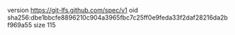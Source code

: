 version https://git-lfs.github.com/spec/v1
oid sha256:dbe1bbcfe8896210c904a3965fbc7c25ff0e9feda33f2daf28216da2bf969a55
size 115
